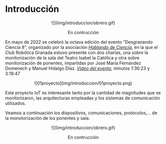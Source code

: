 # **Introducción**
<center>
![](img/introduccion/obrero.gif)

En contrucción
</center>

En mayo de 2022 se celebró la octava edición del evento “Desgranando Ciencia 8”, organizado por la asociación [*Hablando de Ciencia*](https://granada.hablandodeciencia.com/), en la que el Club Robótica Granada estuvo presente con dos charlas, una sobre la monitorización de la sala del Teatro Isabel la Católica y otra sobre monitorización de ponentes, impartidas por José María Fernández Domenech y Manuel Hidalgo Díaz. [*Video del evento*](https://youtu.be/H6mHUI2tjks), minutos 1:36:23 y 3:18:47

<center>
![01proyecto](img/introduccion/01proyecto.png)
</center>

Este proyecto IoT es interesante tanto por la cantidad de magnitudes que se monitorizaron, las arquitecturas empleadas y los sistemas de comunicación utilizados.

Veamos a continuación los dispositivos, comunicaciones, protocolos,... de la monotorización de los ponentes y sala.

<center>
![](img/introduccion/obrero.gif)

En contrucción
</center>
